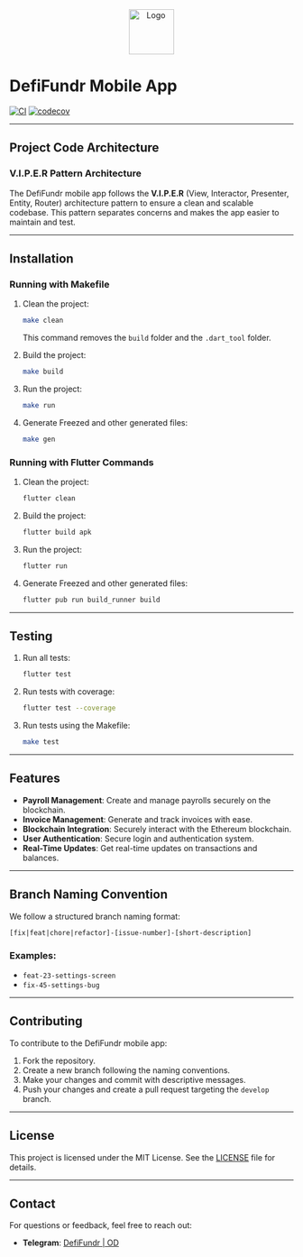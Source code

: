 
<div align="center">
  <a href="https://github.com/othneildrew/Best-README-Template">
    <img src="https://avatars.githubusercontent.com/u/193694759?s=200&v=4" alt="Logo" width="80" height="80">
  </a>
</div>

# DefiFundr Mobile App

[![CI](https://github.com/demola234/tdd_weather/actions/workflows/cl.yml/badge.svg)](https://github.com/demola234/tdd_weather/actions/workflows/cl.yml)
[![codecov](https://codecov.io/gh/demola234/deFICrowdFunding-Mobile/graph/badge.svg?token=VHYGUKF9YA)](https://codecov.io/gh/demola234/deFICrowdFunding-Mobile)



---

## Project Code Architecture

### V.I.P.E.R Pattern Architecture
The DefiFundr mobile app follows the **V.I.P.E.R** (View, Interactor, Presenter, Entity, Router) architecture pattern to ensure a clean and scalable codebase. This pattern separates concerns and makes the app easier to maintain and test.

---

## Installation

### Running with Makefile

1. Clean the project:
   ```bash
   make clean
   ```
   This command removes the `build` folder and the `.dart_tool` folder.

2. Build the project:
   ```bash
   make build
   ```

3. Run the project:
   ```bash
   make run
   ```

4. Generate Freezed and other generated files:
   ```bash
   make gen
   ```

### Running with Flutter Commands

1. Clean the project:
   ```bash
   flutter clean
   ```

2. Build the project:
   ```bash
   flutter build apk
   ```

3. Run the project:
   ```bash
   flutter run
   ```

4. Generate Freezed and other generated files:
   ```bash
   flutter pub run build_runner build
   ```

---

## Testing

1. Run all tests:
   ```bash
   flutter test
   ```

2. Run tests with coverage:
   ```bash
   flutter test --coverage
   ```

3. Run tests using the Makefile:
   ```bash
   make test
   ```

---

## Features

- **Payroll Management**: Create and manage payrolls securely on the blockchain.
- **Invoice Management**: Generate and track invoices with ease.
- **Blockchain Integration**: Securely interact with the Ethereum blockchain.
- **User Authentication**: Secure login and authentication system.
- **Real-Time Updates**: Get real-time updates on transactions and balances.

---


## Branch Naming Convention

We follow a structured branch naming format:

```
[fix|feat|chore|refactor]-[issue-number]-[short-description]
```

### Examples:
- `feat-23-settings-screen`
- `fix-45-settings-bug`

---

## Contributing

To contribute to the DefiFundr mobile app:
1. Fork the repository.
2. Create a new branch following the naming conventions.
3. Make your changes and commit with descriptive messages.
4. Push your changes and create a pull request targeting the `develop` branch.

---


## License

This project is licensed under the MIT License. See the [LICENSE](LICENSE) file for details.

---

## Contact

For questions or feedback, feel free to reach out:

- **Telegram**: [DefiFundr | OD](https://t.me/+8RoT2I_nM6kwZjdk)


